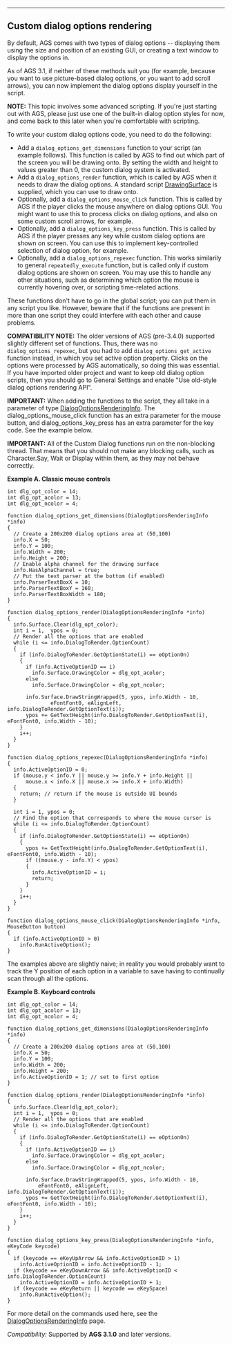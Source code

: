 


------------------------------------------------------------------------

Custom dialog options rendering
-------------------------------

By default, AGS comes with two types of dialog options -- displaying
them using the size and position of an existing GUI, or creating a text
window to display the options in.

As of AGS 3.1, if neither of these methods suit you (for example,
because you want to use picture-based dialog options, or you want to add
scroll arrows), you can now implement the dialog options display
yourself in the script.

**NOTE:** This topic involves some advanced scripting. If you're just
starting out with AGS, please just use one of the built-in dialog option
styles for now, and come back to this later when you're comfortable with
scripting.

To write your custom dialog options code, you need to do the following:

-   Add a `dialog_options_get_dimensions` function to your script (an
    example follows). This function is called by AGS to find out which
    part of the screen you will be drawing onto. By setting the width
    and height to values greater than 0, the custom dialog system
    is activated.
-   Add a `dialog_options_render` function, which is called by AGS when
    it needs to draw the dialog options. A standard script
    [DrawingSurface](ags51#DrawingSurfaceFunctions) is supplied,
    which you can use to draw onto.
-   Optionally, add a `dialog_options_mouse_click` function. This is
    called by AGS if the player clicks the mouse anywhere on dialog
    options GUI. You might want to use this to process clicks on dialog
    options, and also on some custom scroll arrows, for example.
-   Optionally, add a `dialog_options_key_press` function. This is
    called by AGS if the player presses any key while custom dialog
    options are shown on screen. You can use this to implement
    key-controlled selection of dialog option, for example.
-   Optionally, add a `dialog_options_repexec` function. This works
    similarily to general `repeatedly_execute` function, but is called
    only if custom dialog options are shown on screen. You may use this
    to handle any other situations, such as determining which option the
    mouse is currently hovering over, or scripting time-related actions.

These functions don't have to go in the global script; you can put them
in any script you like. However, beware that if the functions are
present in more than one script they could interfere with each other and
cause problems.

**COMPATIBILITY NOTE:** The older versions of AGS (pre-3.4.0) supported
slightly different set of functions. Thus, there was no
`dialog_options_repexec`, but you had to add `dialog_options_get_active`
function instead, in which you set active option property. Clicks on the
options were processed by AGS automatically, so doing this was
essential. If you have imported older project and want to keep old
dialog option scripts, then you should go to General Settings and enable
"Use old-style dialog options rendering API".

**IMPORTANT:** When adding the functions to the script, they all take in
a parameter of type
[DialogOptionsRenderingInfo](ags50#DialogOptionsRenderingInfoFunctions).
The dialog\_options\_mouse\_click function has an extra parameter for
the mouse button, and dialog\_options\_key\_press has an extra parameter
for the key code. See the example below.

**IMPORTANT:** All of the Custom Dialog functions run on the
non-blocking thread. That means that you should not make any blocking
calls, such as Character.Say, Wait or Display within them, as they may
not behave correctly.

**Example A. Classic mouse controls**

    int dlg_opt_color = 14;
    int dlg_opt_acolor = 13;
    int dlg_opt_ncolor = 4;

    function dialog_options_get_dimensions(DialogOptionsRenderingInfo *info)
    {
      // Create a 200x200 dialog options area at (50,100)
      info.X = 50;
      info.Y = 100;
      info.Width = 200;
      info.Height = 200;
      // Enable alpha channel for the drawing surface
      info.HasAlphaChannel = true;
      // Put the text parser at the bottom (if enabled)
      info.ParserTextBoxX = 10;
      info.ParserTextBoxY = 160;
      info.ParserTextBoxWidth = 180;
    }

    function dialog_options_render(DialogOptionsRenderingInfo *info)
    {
      info.Surface.Clear(dlg_opt_color);
      int i = 1,  ypos = 0;
      // Render all the options that are enabled
      while (i <= info.DialogToRender.OptionCount)
      {
        if (info.DialogToRender.GetOptionState(i) == eOptionOn)
        {
          if (info.ActiveOptionID == i)
            info.Surface.DrawingColor = dlg_opt_acolor;
          else
            info.Surface.DrawingColor = dlg_opt_ncolor;
            
          info.Surface.DrawStringWrapped(5, ypos, info.Width - 10, 
                  eFontFont0, eAlignLeft, info.DialogToRender.GetOptionText(i));
          ypos += GetTextHeight(info.DialogToRender.GetOptionText(i), eFontFont0, info.Width - 10);
        }
        i++;
      }
    }

    function dialog_options_repexec(DialogOptionsRenderingInfo *info)
    {
      info.ActiveOptionID = 0;
      if (mouse.y < info.Y || mouse.y >= info.Y + info.Height ||
          mouse.x < info.X || mouse.x >= info.X + info.Width)
      {
        return; // return if the mouse is outside UI bounds
      }

      int i = 1, ypos = 0;
      // Find the option that corresponds to where the mouse cursor is
      while (i <= info.DialogToRender.OptionCount)
      {
        if (info.DialogToRender.GetOptionState(i) == eOptionOn)
        {
          ypos += GetTextHeight(info.DialogToRender.GetOptionText(i), eFontFont0, info.Width - 10);
          if ((mouse.y - info.Y) < ypos)
          {
            info.ActiveOptionID = i;
            return;
          }
        }
        i++;
      }
    }

    function dialog_options_mouse_click(DialogOptionsRenderingInfo *info, MouseButton button)
    {
      if (info.ActiveOptionID > 0)
        info.RunActiveOption();
    }

The examples above are slightly naive; in reality you would probably
want to track the Y position of each option in a variable to save having
to continually scan through all the options.

**Example B. Keyboard controls**

    int dlg_opt_color = 14;
    int dlg_opt_acolor = 13;
    int dlg_opt_ncolor = 4;

    function dialog_options_get_dimensions(DialogOptionsRenderingInfo *info)
    {
      // Create a 200x200 dialog options area at (50,100)
      info.X = 50;
      info.Y = 100;
      info.Width = 200;
      info.Height = 200;
      info.ActiveOptionID = 1; // set to first option
    }

    function dialog_options_render(DialogOptionsRenderingInfo *info)
    {
      info.Surface.Clear(dlg_opt_color);
      int i = 1,  ypos = 0;
      // Render all the options that are enabled
      while (i <= info.DialogToRender.OptionCount)
      {
        if (info.DialogToRender.GetOptionState(i) == eOptionOn)
        {
          if (info.ActiveOptionID == i)
            info.Surface.DrawingColor = dlg_opt_acolor;
          else
            info.Surface.DrawingColor = dlg_opt_ncolor;

          info.Surface.DrawStringWrapped(5, ypos, info.Width - 10, 
              eFontFont0, eAlignLeft, info.DialogToRender.GetOptionText(i));
          ypos += GetTextHeight(info.DialogToRender.GetOptionText(i), eFontFont0, info.Width - 10);
        }
        i++;
      }
    }

    function dialog_options_key_press(DialogOptionsRenderingInfo *info, eKeyCode keycode) 
    {
      if (keycode == eKeyUpArrow && info.ActiveOptionID > 1)
        info.ActiveOptionID = info.ActiveOptionID - 1;
      if (keycode == eKeyDownArrow && info.ActiveOptionID < info.DialogToRender.OptionCount)
        info.ActiveOptionID = info.ActiveOptionID + 1;
      if (keycode == eKeyReturn || keycode == eKeySpace)
        info.RunActiveOption();
    }

For more detail on the commands used here, see the
[DialogOptionsRenderingInfo](ags50#DialogOptionsRenderingInfoFunctions)
page.

*Compatibility:* Supported by **AGS 3.1.0** and later versions.



